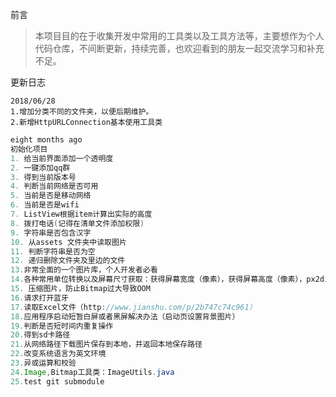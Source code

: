 前言

> 本项目目的在于收集开发中常用的工具类以及工具方法等，主要想作为个人代码仓库，不间断更新，持续完善，也欢迎看到的朋友一起交流学习和补充不足。



更新日志

```
2018/06/28
1.增加分类不同的文件夹，以便后期维护。
2.新增HttpURLConnection基本使用工具类
```

```java
eight months ago
初始化项目
1. 给当前界面添加一个透明度
2. 一键添加qq群
3. 得到当前版本号
4. 判断当前网络是否可用
5. 当前是否是移动网络
6. 当前是否是wifi
7. ListView根据item计算出实际的高度
8. 拨打电话(记得在清单文件添加权限)
9. 字符串是否包含汉字
10. 从assets 文件夹中读取图片
11. 判断字符串是否为空
12. 递归删除文件夹及里边的文件
13.非常全面的一个图片库，个人开发者必看 
14.各种常用单位转换以及屏幕尺寸获取：获得屏幕宽度（像素），获得屏幕高度（像素），px2dip，dip2px，px2sp，sp2px
15. 压缩图片，防止Bitmap过大导致OOM
16.请求打开蓝牙
17.读取Excel文件（http://www.jianshu.com/p/2b747c74c961）
18.应用程序启动短暂白屏或者黑屏解决办法（启动页设置背景图片）
19.判断是否短时间内重复操作
20.得到sd卡路径
21.从网络路径下载图片保存到本地，并返回本地保存路径
22.改变系统语言为英文环境
23.异或运算和校验
24.Image,Bitmap工具类：ImageUtils.java
25.test git submodule
```

​    



